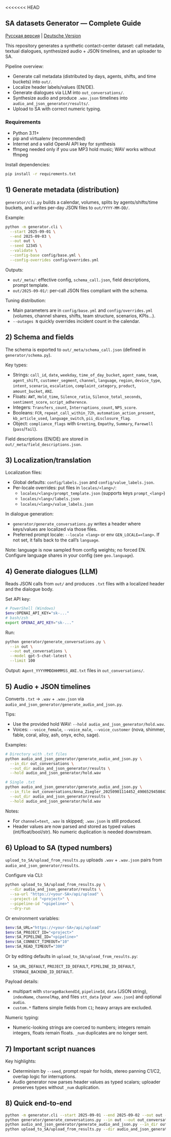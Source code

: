 <<<<<<< HEAD
## SA datasets Generator — Complete Guide

[Русская версия](README.ru.md) | [Deutsche Version](README.de.md)

This repository generates a synthetic contact-center dataset: call metadata, textual dialogues, synthesized audio + JSON timelines, and an uploader to SA.

Pipeline overview:
- Generate call metadata (distributed by days, agents, shifts, and time buckets) into `out/`.
- Localize header labels/values (EN/DE).
- Generate dialogues via LLM into `out_conversations/`.
- Synthesize audio and produce `.wav.json` timelines into `audio_and_json_generator/results/`.
- Upload to SA with correct numeric typing.

### Requirements
- Python 3.11+
- pip and virtualenv (recommended)
- Internet and a valid OpenAI API key for synthesis
- ffmpeg needed only if you use MP3 hold music; WAV works without ffmpeg

Install dependencies:
```bash
pip install -r requirements.txt
```

## 1) Generate metadata (distribution)
`generator/cli.py` builds a calendar, volumes, splits by agents/shifts/time buckets, and writes per-day JSON files to `out/YYYY-MM-DD/`.

Example:
```bash
python -m generator.cli \
  --start 2025-09-01 \
  --end 2025-09-03 \
  --out out \
  --seed 12345 \
  --validate \
  --config-base config/base.yml \
  --config-overrides config/overrides.yml
```

Outputs:
- `out/_meta/`: effective config, `schema_call.json`, field descriptions, prompt template.
- `out/2025-09-01/`: per-call JSON files compliant with the schema.

Tuning distribution:
- Main parameters are in `config/base.yml` and `config/overrides.yml` (volumes, channel shares, shifts, team structure, scenarios, KPIs...).
- `--outages N` quickly overrides incident count in the calendar.

## 2) Schema and fields
The schema is exported to `out/_meta/schema_call.json` (defined in `generator/schema.py`).

Key types:
- Strings: `call_id`, `date`, `weekday`, `time_of_day_bucket`, `agent_name`, `team`, `agent_shift`, `customer_segment`, `channel`, `language`, `region`, `device_type`, `intent`, `scenario`, `escalation`, `complaint_category`, `product`, `amount_bucket`, `ANI`.
- Floats: `AWT`, `Hold_time`, `Silence_ratio`, `Silence_total_seconds`, `sentiment_score`, `script_adherence`.
- Integers: `Transfers_count`, `Interruptions_count`, `NPS_score`.
- Booleans: `FCR`, `repeat_call_within_72h`, `automation_action_present`, `kb_article_used`, `language_switch`, `pii_disclosure_flag`.
- Object: `compliance_flags` with `Greeting`, `Empathy`, `Summary`, `Farewell` (`pass`/`fail`).

Field descriptions (EN/DE) are stored in `out/_meta/field_descriptions.json`.

## 3) Localization/translation
Localization files:
- Global defaults: `config/labels.json` and `config/value_labels.json`.
- Per-locale overrides: put files in `locales/<lang>/`:
  - `locales/<lang>/prompt_template.json` (supports keys `prompt_<lang>`)
  - `locales/<lang>/labels.json`
  - `locales/<lang>/value_labels.json`

In dialogue generation:
- `generator/generate_conversations.py` writes a header where keys/values are localized via those files.
- Preferred prompt locale: `--locale <lang>` or env `GEN_LOCALE=<lang>`. If not set, it falls back to the call’s `language`.

Note: language is now sampled from config weights; no forced EN. Configure language shares in your config (see `geo.language`).

## 4) Generate dialogues (LLM)
Reads JSON calls from `out/` and produces `.txt` files with a localized header and the dialogue body.

Set API key:
```bash
# PowerShell (Windows)
$env:OPENAI_API_KEY="sk-..."
# bash/zsh
export OPENAI_API_KEY="sk-..."
```

Run:
```bash
python generator/generate_conversations.py \
  --in out \
  --out out_conversations \
  --model gpt-5-chat-latest \
  --limit 100
```

Output: `Agent_YYYYMMDDHHMMSS_ANI.txt` files in `out_conversations/`.

## 5) Audio + JSON timelines
Converts `.txt` → `.wav` + `.wav.json` via `audio_and_json_generator/generate_audio_and_json.py`.

Tips:
- Use the provided hold WAV: `--hold audio_and_json_generator/hold.wav`.
- Voices: `--voice_female`, `--voice_male`, `--voice_customer` (nova, shimmer, fable, coral, alloy, ash, onyx, echo, sage).

Examples:
```bash
# Directory with .txt files
python audio_and_json_generator/generate_audio_and_json.py \
  --in_dir out_conversations \
  --out_dir audio_and_json_generator/results \
  --hold audio_and_json_generator/hold.wav

# Single .txt
python audio_and_json_generator/generate_audio_and_json.py \
  --in_file out_conversations/Anna_Ziegler_20250901114452_49065294508435.txt \
  --out_dir audio_and_json_generator/results \
  --hold audio_and_json_generator/hold.wav
```

Notes:
- For `channel=text`, `.wav` is skipped; `.wav.json` is still produced.
- Header values are now parsed and stored as typed values (int/float/bool/str). No numeric duplication is needed downstream.

## 6) Upload to SA (typed numbers)
`upload_to_SA/upload_from_results.py` uploads `.wav` + `.wav.json` pairs from `audio_and_json_generator/results`.

Configure via CLI:
```bash
python upload_to_SA/upload_from_results.py \
  --dir audio_and_json_generator/results \
  --sa-url "https://<your-SA>/api/upload" \
  --project-id "<project>" \
  --pipeline-id "<pipeline>" \
  --dry-run
```
Or environment variables:
```bash
$env:SA_URL="https://<your-SA>/api/upload"
$env:SA_PROJECT_ID="<project>"
$env:SA_PIPELINE_ID="<pipeline>"
$env:SA_CONNECT_TIMEOUT="10"
$env:SA_READ_TIMEOUT="300"
```
Or by editing defaults in `upload_to_SA/upload_from_results.py`:
- `SA_URL_DEFAULT`, `PROJECT_ID_DEFAULT`, `PIPELINE_ID_DEFAULT`, `STORAGE_BACKEND_ID_DEFAULT`.

Payload details:
- multipart with `storageBackendId`, `pipelineId`, `data` (JSON string), `indexName`, `channelMap`, and files `stt_data` (your `.wav.json`) and optional `audio`.
- `custom.*` flattens simple fields from `C1`; heavy arrays are excluded.

Numeric typing:
- Numeric-looking strings are coerced to numbers; integers remain integers, floats remain floats. `_num` duplicates are no longer sent.

## 7) Important script nuances
Key highlights:
- Determinism by `--seed`, prompt repair for holds, stereo panning C1/C2, overlap logic for interruptions.
- Audio generator now parses header values as typed scalars; uploader preserves types without `_num` duplication.

## 8) Quick end-to-end
```bash
python -m generator.cli --start 2025-09-01 --end 2025-09-02 --out out --seed 42 --validate
python generator/generate_conversations.py --in out --out out_conversations --model gpt-5-chat-latest
python audio_and_json_generator/generate_audio_and_json.py --in_dir out_conversations --out_dir audio_and_json_generator/results --hold audio_and_json_generator/hold.wav
python upload_to_SA/upload_from_results.py --dir audio_and_json_generator/results --dry-run
```
